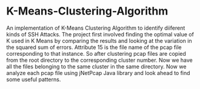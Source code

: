 # K-Means-Clustering-Algorithm
An implementation of K-Means Clustering Algorithm to identify diiferent kinds of SSH Attacks. The project first involved finding the optimal value of K used in K Means by comparing the results and looking at the variation in the squared sum of errors. Attribute 15 is the file name of the pcap file corresponding to that instance. So after clustering pcap files are copied from the root directory to the corresponding cluster number. Now we have all the files belonging to the same cluster in the same directory. Now we analyze each pcap file using jNetPcap Java library and look ahead to find some useful patterns.



